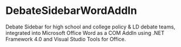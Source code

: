 DebateSidebarWordAddIn
======================

Debate Sidebar for high school and college policy & LD debate teams, integrated into Microsoft Office Word as a COM AddIn using .NET Framework 4.0 and Visual Studio Tools for Office.
